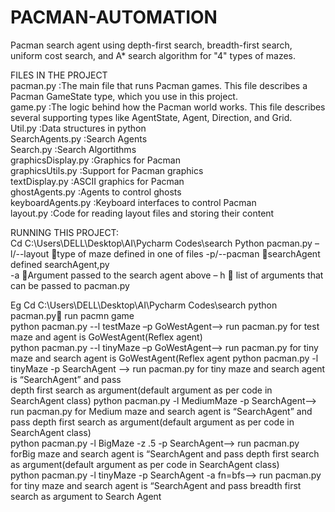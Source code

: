 # PACMAN-AUTOMATION
Pacman search agent using depth-first search, breadth-first search, uniform cost search, and A* search algorithm for "4" types of mazes.

FILES IN THE PROJECT  
pacman.py         :The main file that runs Pacman games. This file describes a Pacman GameState type, which you use in this project.  
game.py           :The logic behind how the Pacman world works. This file describes several supporting types like AgentState, Agent, Direction, and Grid.  
Util.py           :Data structures in python  
SearchAgents.py   :Search Agents  
Search.py         :Search Algortithms  
graphicsDisplay.py :Graphics for Pacman  
graphicsUtils.py   :Support for Pacman graphics  
textDisplay.py     :ASCII graphics for Pacman  
ghostAgents.py     :Agents to control ghosts  
keyboardAgents.py  :Keyboard interfaces to control Pacman  
layout.py          :Code for reading layout files and storing their content    

RUNNING THIS PROJECT:    
Cd C:\Users\DELL\Desktop\AI\Pycharm Codes\search
Python pacman.py –l/--layout  type of maze defined in one of files 
                                  -p/--pacman searchAgent defined searchAgent,py    
                                   -a                    Argument passed to the search agent above
                                   – h                  list of arguments that can be passed to pacman.py

Eg
Cd C:\Users\DELL\Desktop\AI\Pycharm Codes\search
python pacman.py run pacmn game    
python pacman.py --l testMaze –p GoWestAgent--> run pacman.py for test maze and agent is GoWestAgent(Reflex agent)  
python pacman.py --l tinyMaze –p GoWestAgent--> run pacman.py for tiny maze and search agent is GoWestAgent(Reflex agent                                                          python pacman.py -l tinyMaze -p SearchAgent --> run pacman.py for tiny maze and search agent is “SearchAgent” and pass   
                                              depth first search as argument(default argument as per code in SearchAgent class)
python pacman.py -l MediumMaze -p SearchAgent--> run pacman.py for Medium maze and search agent is “SearchAgent” and  
                                                 pass depth first search as argument(default argument as per code in SearchAgent class)  
python pacman.py -l BigMaze -z .5 -p SearchAgent--> run pacman.py forBig  maze and search agent is “SearchAgent and pass 
                                                   depth first search as argument(default argument as per code in SearchAgent class)  
python pacman.py -l tinyMaze -p SearchAgent -a fn=bfs--> run pacman.py for tiny maze and search agent is “SearchAgent and 
                                                        pass breadth first search as argument to Search Agent  



